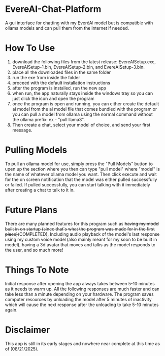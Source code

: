 # EvereAI-Chat-Platform
A gui interface for chatting with my EveréAI model but is compatible with ollama models and can pull them from the internet if needed.

# How To Use
1. download the following files from the latest release: EvereAISetup.exe, EvereAISetup-1.bin, EvereAISetup-2.bin, and EvereAISetup-3.bin.
2. place all the downloaded files in the same folder
3. run the exe from inside the folder
4. proceed with the default installation instructions
5. after the program is installed, run the new app
6. when run, the app naturally stays inside the windows tray so you can just click the icon and open the program
7. once the program is open and running, you can either create the default ai model from the ai model file that comes bundled with the program or you can pull a model from ollama using the normal command without the ollama prefix: ex - "pull llama3".
8. Then create a chat, select your model of choice, and send your first message.

# Pulling Models
To pull an ollama model for use, simply press the "Pull Models" button to upen up the section where you then can type "pull model" where "model" is the name of whatever ollama model you want. Then click execute and wait for the on screen notification that the model was either pulled successfully or failed. If pulled successfully, you can start talking with it immediately after creating a chat to talk to it in.

# Future Plans
There are many planned features for this program such as ~~having my model built in on startup (since that's what the program was made for in the first place)~~(COMPLETED), Including audio playback of the model's last response using my custom voice model (also mainly meant for my soon to be built in model), having a 3d avatar that moves and talks as the model responds to the user, and so much more!

# Things To Note
Initial response after opening the app always takes between 5-10 minutes as it needs to warm up.
All the following responses are much faster and can take less than a minute depending on your hardware.
The program saves computer resources by unloading the model after 5 minutes of inactivity which will cause the next response after the unloading to take 5-10 minutes again.

# Disclaimer
This app is still in its early stages and nowhere near complete at this time as of (08/21/2025).
